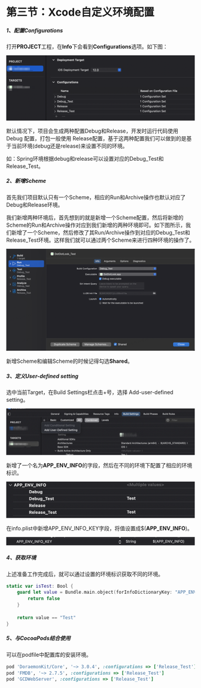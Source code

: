 # 第三节：Xcode自定义环境配置

##### 1、配置Configurations

打开**PROJECT**工程，在**Info**下会看到**Configurations**选项。如下图：

![image](../assets/images/2_3_1.png)

默认情况下，项目会生成两种配置Debug和Release，开发时运行代码使用 Debug 配置，打包一般使用 Release配置，基于这两种配置我们可以做到的是基于当前环境(debug还是release)来设置不同的环境。

如：Spring环境根据debug和release可以设置对应的Debug_Test和Release_Test。

##### 2、新增Scheme

首先我们项目默认只有一个Scheme，相应的Run和Archive操作也默认对应了Debug和Release环境。

我们新增两种环境后，首先想到的就是新增一个Scheme配置，然后将新增的Scheme的Run和Archive操作对应到我们新增的两种环境即可。如下图所示，我们新增了一个Scheme，然后修改了其Run/Archive操作到对应的Debug_Test和Release_Test环境。这样我们就可以通过两个Scheme来进行四种环境的操作了。

![image](../assets/images/2_3_2.png)

新增Scheme和编辑Scheme的时候记得勾选**Shared**。

##### 3、定义User-defined setting

选中当前Target，在Build Settings栏点击+号，选择 Add-user-defined setting。

![image](../assets/images/2_3_3.png)

新增了一个名为**APP_ENV_INFO**的字段，然后在不同的环境下配置了相应的环境标识。

![image](../assets/images/2_3_4.png)

在info.plist中新增APP_ENV_INFO_KEY字段，将值设置成$(**APP_ENV_INFO**)。

![image](../assets/images/2_3_5.png)

##### 4、获取环境

上述准备工作完成后，就可以通过设置的环境标识获取不同的环境。

```swift
static var isTest: Bool {
    guard let value = Bundle.main.object(forInfoDictionaryKey: "APP_ENV_INFO_KEY") as? String else {
        return false
    }

    return value == "Test"
}
```

##### 5、与CocoaPods结合使用

可以在podfile中配置库的安装环境。

```ruby
pod 'DoraemonKit/Core', '~> 3.0.4', :configurations => ['Release_Test']
pod 'FMDB', '~> 2.7.5', :configurations => ['Release_Test']
pod 'GCDWebServer', :configurations => ['Release_Test']
```

